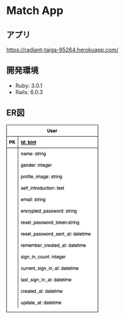 # Match App

## アプリ

https://radiant-taiga-95264.herokuapp.com/

## 開発環境

- Ruby: 3.0.1
- Rails: 6.0.3

## ER図

![ER図](RD/ER.png)
